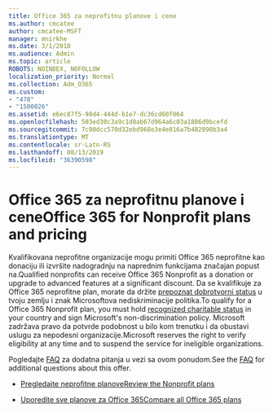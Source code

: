 ```yaml
---
title: Office 365 za neprofitnu planove i cene
ms.author: cmcatee
author: cmcatee-MSFT
manager: mnirkhe
ms.date: 3/1/2018
ms.audience: Admin
ms.topic: article
ROBOTS: NOINDEX, NOFOLLOW
localization_priority: Normal
ms.collection: Adm_O365
ms.custom:
- "478"
- "1500026"
ms.assetid: e6ec87f5-98d4-444d-b1e7-dc36cd60f064
ms.openlocfilehash: 503ed30c3a9c1d8ab67d964a6c03a1886d9bcefd
ms.sourcegitcommit: 7c90dcc570d32ebd968e3e4e816a7b482890b3a4
ms.translationtype: MT
ms.contentlocale: sr-Latn-RS
ms.lasthandoff: 08/13/2019
ms.locfileid: "36390598"
---
```

# <a name="office-365-for-nonprofit-plans-and-pricing"></a><span data-ttu-id="ccf53-102">Office 365 za neprofitnu planove i cene</span><span class="sxs-lookup"><span data-stu-id="ccf53-102">Office 365 for Nonprofit plans and pricing</span></span>

<span data-ttu-id="ccf53-103">Kvalifikovana neprofitne organizacije mogu primiti Office 365 neprofitne kao donaciju ili izvršite nadogradnju na naprednim funkcijama značajan popust na.</span><span class="sxs-lookup"><span data-stu-id="ccf53-103">Qualified nonprofits can receive Office 365 Nonprofit as a donation or upgrade to advanced features at a significant discount.</span></span> <span data-ttu-id="ccf53-104">Da se kvalifikuje za Office 365 neprofitne plan, morate da držite [prepoznat dobrotvorni status](https://go.microsoft.com/fwlink/p/?LinkID=330253) u tvoju zemlju i znak Microsoftova nediskriminacije politika.</span><span class="sxs-lookup"><span data-stu-id="ccf53-104">To qualify for a Office 365 Nonprofit plan, you must hold [recognized charitable status](https://go.microsoft.com/fwlink/p/?LinkID=330253) in your country and sign Microsoft's non-discrimination policy.</span></span> <span data-ttu-id="ccf53-105">Microsoft zadržava pravo da potvrde podobnost u bilo kom trenutku i da obustavi uslugu za nepodesni organizacije.</span><span class="sxs-lookup"><span data-stu-id="ccf53-105">Microsoft reserves the right to verify eligibility at any time and to suspend the service for ineligible organizations.</span></span>
  
<span data-ttu-id="ccf53-106">Pogledajte [FAQ](https://products.office.com/nonprofit/office-365-nonprofit) za dodatna pitanja u vezi sa ovom ponudom.</span><span class="sxs-lookup"><span data-stu-id="ccf53-106">See the [FAQ](https://products.office.com/nonprofit/office-365-nonprofit) for additional questions about this offer.</span></span>
  
- [<span data-ttu-id="ccf53-107">Pregledajte neprofitne planove</span><span class="sxs-lookup"><span data-stu-id="ccf53-107">Review the Nonprofit plans</span></span>](https://products.office.com/nonprofit/office-365-nonprofit-plans-and-pricing?tab=1)

- [<span data-ttu-id="ccf53-108">Uporedite sve planove za Office 365</span><span class="sxs-lookup"><span data-stu-id="ccf53-108">Compare all Office 365 plans</span></span>](https://products.office.com/business/compare-more-office-365-for-business-plans)